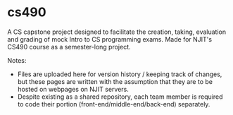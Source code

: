 # cs490
A CS capstone project designed to facilitate the creation, taking, evaluation and grading of mock Intro to CS programming exams. Made for NJIT's CS490 course as a semester-long project.


Notes:
- Files are uploaded here for version history / keeping track of changes, but these pages are written with the assumption that they are to be hosted on webpages on NJIT servers.
- Despite existing as a shared repository, each team member is required to code their portion (front-end/middle-end/back-end) separately.
